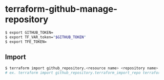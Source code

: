 # terraform-github-manage-repository

```sh
$ export GITHUB_TOKEN=
$ export TF_VAR_token="$GITHUB_TOKEN"
$ export TFE_TOKEN=
```

## Import
```sh
$ terraform import github_repository.<resource name> <repository name>
# ex. terraform import github_repository.terraform_import_repo terraform_import_repo
```